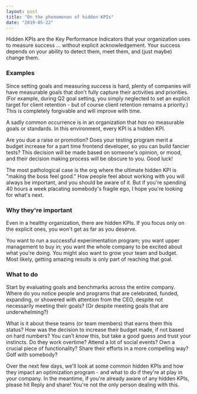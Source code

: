 ```yaml
---
layout: post
title: "On the phenomenon of hidden KPIs"
date: "2019-05-22"
---
```


Hidden KPIs are the Key Performance Indicators that your organization uses to measure success ... without explicit acknowledgement. Your success depends on your ability to detect them, meet them, and (just maybe) change them.

### Examples

Since setting goals and measuring success is hard, plenty of companies will have measurable goals that don't fully capture their activities and priorities. (For example, during Q2 goal setting, you simply neglected to set an explicit target for client retention - but of course client retention remains a priority.) This is completely forgivable and will improve with time.

A sadly common occurrence is in an organization that _has_ no measurable goals or standards. In this environment, every KPI is a hidden KPI.

Are you due a raise or promotion? Does your testing program merit a budget increase for a part time frontend developer, so you can build fancier tests? This decision will be made based on someone's opinion, or mood, and their decision making process will be obscure to you. Good luck!

The most pathological case is the org where the ultimate hidden KPI is "making the boss feel good." How people feel about working with you will always be important, and you should be aware of it. But if you're spending 40 hours a week placating somebody's fragile ego, I hope you're looking for what's next.

### Why they're important

Even in a healthy organization, there are hidden KPIs. If you focus only on the explicit ones, you won't get as far as you deserve.

You want to run a successful experimentation program; you want upper management to buy in; you want the whole company to be excited about what you're doing. You might also want to grow your team and budget. Most likely, getting amazing results is only part of reaching that goal.

### What to do

Start by evaluating goals and benchmarks across the entire company. Where do you notice people and programs that are celebrated, funded, expanding, or showered with attention from the CEO, despite not necessarily meeting their goals? (Or despite meeting goals that are underwhelming?)

What is it about these teams (or team members) that earns them this status? How was the decision to increase their budget made, if not based on hard numbers? You can't _know_ this, but take a good guess and trust your instincts. Do they work overtime? Attend a lot of social events? Own a crucial piece of functionality? Share their efforts in a more compelling way? Golf with somebody?

Over the next few days, we'll look at some common hidden KPIs and how they impact an optimization program - and what to do if they're at play in your company. In the meantime, if you're already aware of any hidden KPIs, please hit Reply and share! You're not the only person dealing with this.
